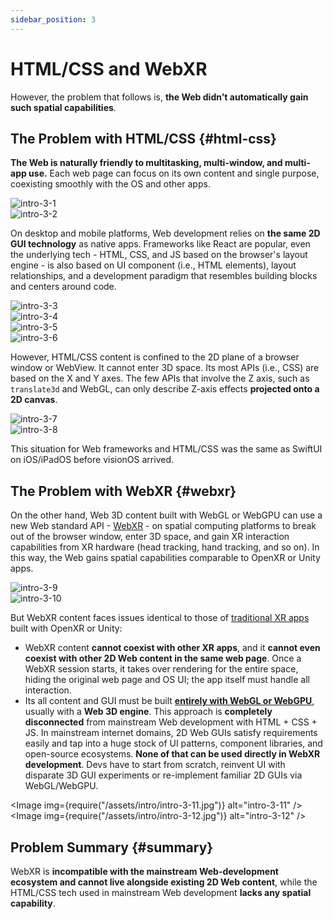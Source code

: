 ```yaml
---
sidebar_position: 3
---
```


# HTML/CSS and WebXR

However, the problem that follows is, **the Web didn't automatically gain such spatial capabilities**.

## The Problem with HTML/CSS {#html-css}

**The Web is naturally friendly to multitasking, multi-window, and multi-app use.** Each web page can focus on its own content and single purpose, coexisting smoothly with the OS and other apps.

<div className="row">
  <div className="col col--6">
    <Image img={require("/assets/intro/intro-3-1.jpg")} alt="intro-3-1" />
  </div>
  <div className="col col--6">
    <Image img={require("/assets/intro/intro-3-2.jpg")} alt="intro-3-2" />
  </div>
</div>

On desktop and mobile platforms, Web development relies on **the same 2D GUI technology** as native apps. Frameworks like React are popular, even the underlying tech - HTML, CSS, and JS based on the browser's layout engine - is also based on UI component (i.e., HTML elements), layout relationships, and a development paradigm that resembles building blocks and centers around code.

<div className="row">
  <div className="col col--6">
    <Image img={require("/assets/intro/intro-3-3.jpg")} alt="intro-3-3" />
  </div>
  <div className="col col--6">
    <Image img={require("/assets/intro/intro-3-4.jpg")} alt="intro-3-4" />
  </div>
</div>

<div className="row">
  <div className="col col--6">
    <Image img={require("/assets/intro/intro-3-5.jpg")} alt="intro-3-5" />
  </div>
  <div className="col col--6">
    <Image img={require("/assets/intro/intro-3-6.jpg")} alt="intro-3-6" />
  </div>
</div>

However, HTML/CSS content is confined to the 2D plane of a browser window or WebView. It cannot enter 3D space. Its most APIs (i.e., CSS) are based on the X and Y axes. The few APIs that involve the Z axis, such as `translate3d` and WebGL, can only describe Z-axis effects **projected onto a 2D canvas**.

<div className="row">
  <div className="col col--6">
    <Image img={require("/assets/intro/intro-3-7.jpg")} alt="intro-3-7" />
  </div>
  <div className="col col--6">
    <Image img={require("/assets/intro/intro-3-8.jpg")} alt="intro-3-8" />
  </div>
</div>

This situation for Web frameworks and HTML/CSS was the same as SwiftUI on iOS/iPadOS before visionOS arrived.

## The Problem with WebXR {#webxr}

On the other hand, Web 3D content built with WebGL or WebGPU can use a new Web standard API - [WebXR](https://developer.picoxr.com/document/web/introduce-webxr-standards/) - on spatial computing platforms to break out of the browser window, enter 3D space, and gain XR interaction capabilities from XR hardware (head tracking, hand tracking, and so on). In this way, the Web gains spatial capabilities comparable to OpenXR or Unity apps.

<div className="row">
  <div className="col col--6">
    <Image img={require("/assets/intro/intro-3-9.jpg")} alt="intro-3-9" />
  </div>
  <div className="col col--6">
    <Image img={require("/assets/intro/intro-3-10.jpg")} alt="intro-3-10" />
  </div>
</div>

But WebXR content faces issues identical to those of [traditional XR apps](/docs/introduction/the-new-generation-of-spatial-apps#traditional-xr-apps) built with OpenXR or Unity:

- WebXR content **cannot coexist with other XR apps**, and it **cannot even coexist with other 2D Web content in the same web page**. Once a WebXR session starts, it takes over rendering for the entire space, hiding the original web page and OS UI; the app itself must handle all interaction.
- Its all content and GUI must be built [**entirely with WebGL or WebGPU**](https://developer.picoxr.com/document/web/webxr-vs-web3d/), usually with a **Web 3D engine**. This approach is **completely disconnected** from mainstream Web development with HTML + CSS + JS. In mainstream internet domains, 2D Web GUIs satisfy requirements easily and tap into a huge stock of UI patterns, component libraries, and open-source ecosystems. **None of that can be used directly in WebXR development**. Devs have to start from scratch, reinvent UI with disparate 3D GUI experiments or re-implement familiar 2D GUIs via WebGL/WebGPU.

<Image img={require("/assets/intro/intro-3-11.jpg")} alt="intro-3-11" />
<Image img={require("/assets/intro/intro-3-12.jpg")} alt="intro-3-12" />

## Problem Summary {#summary}

WebXR is **incompatible with the mainstream Web-development ecosystem and cannot live alongside existing 2D Web content**, while the HTML/CSS tech used in mainstream Web development **lacks any spatial capability**.
